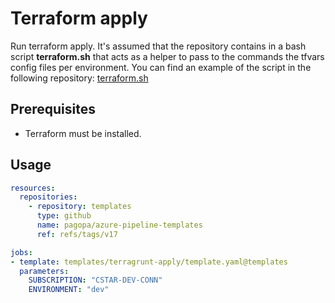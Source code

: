 # Terraform apply

Run terraform apply. It's assumed that the repository contains in a bash script __terraform.sh__ that acts as a helper to pass to the commands the tfvars config files per environment.
You can find an example of the script in the following repository: [terraform.sh](https://github.com/pagopa/cstar-infrastructure/blob/main/src/terraform.sh)

## Prerequisites

- Terraform must be installed.

## Usage

```yaml
resources:
  repositories:
    - repository: templates
      type: github
      name: pagopa/azure-pipeline-templates
      ref: refs/tags/v17

jobs:
- template: templates/terragrunt-apply/template.yaml@templates
  parameters:
    SUBSCRIPTION: "CSTAR-DEV-CONN"
    ENVIRONMENT: "dev"
```
